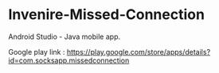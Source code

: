 # Invenire-Missed-Connection
Android Studio - Java mobile app.

Google play link : https://play.google.com/store/apps/details?id=com.socksapp.missedconnection


